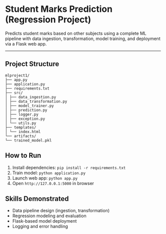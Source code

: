 # Student Marks Prediction (Regression Project)

Predicts student marks based on other subjects using a complete ML pipeline with data ingestion, transformation, model training, and deployment via a Flask web app.

---

## Project Structure

```
mlproject1/
├── app.py
├── application.py
├── requirements.txt
├── src/
│ ├── data_ingestion.py
│ ├── data_transformation.py
│ ├── model_trainer.py
│ ├── prediction.py
│ ├── logger.py
│ ├── exception.py
│ └── utils.py
├── templates/
│ └── index.html
└── artifacts/
└── trained_model.pkl
```



## How to Run

1. Install dependencies: `pip install -r requirements.txt`  
2. Train model: `python application.py`  
3. Launch web app: `python app.py`  
4. Open `http://127.0.0.1:5000` in browser




## Skills Demonstrated

- Data pipeline design (ingestion, transformation)  
- Regression modeling and evaluation  
- Flask-based model deployment  
- Logging and error handling
